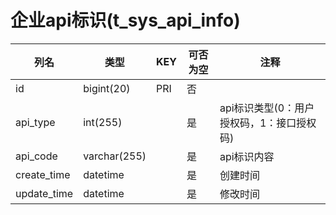 # 企业api标识(t_sys_api_info)
| 列名   | 类型   | KEY  | 可否为空 | 注释   |
| ---- | ---- | ---- | ---- | ---- |
|id|bigint(20)|PRI|否||
|api_type|int(255)||是|api标识类型(0：用户授权码，1：接口授权码)|
|api_code|varchar(255)||是|api标识内容|
|create_time|datetime||是|创建时间|
|update_time|datetime||是|修改时间|
